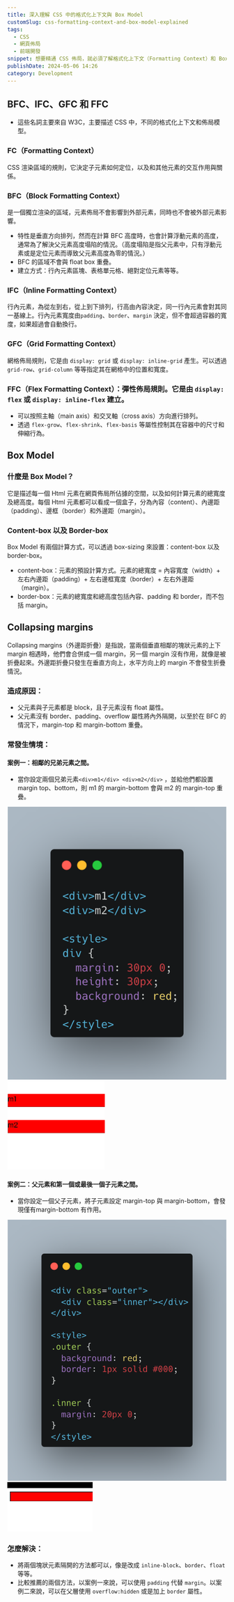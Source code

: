 ```yaml
---
title: 深入理解 CSS 中的格式化上下文與 Box Model
customSlug: css-formatting-context-and-box-model-explained
tags:
  - CSS
  - 網頁佈局
  - 前端開發
snippet: 想要精通 CSS 佈局，就必須了解格式化上下文（Formatting Context）和 Box Model 的概念。本文將深入探討 BFC、IFC、GFC、FFC 的特性和應用，同時也會說明 Box Model 的計算方式，以及常見的外邊距折疊問題。
publishDate: 2024-05-06 14:26
category: Development
---
```


## BFC、IFC、GFC 和 FFC

- 這些名詞主要來自 W3C，主要描述 CSS 中，不同的格式化上下文和佈局模型。
### FC（Formatting Context）
CSS 渲染區域的規則，它決定子元素如何定位，以及和其他元素的交互作用與關係。
### BFC（Block Formatting Context）
是一個獨立渲染的區域，元素佈局不會影響到外部元素，同時也不會被外部元素影響。
  - 特性是垂直方向排列，然而在計算 BFC 高度時，也會計算浮動元素的高度，通常為了解決父元素高度塌陷的情況。（高度塌陷是指父元素中，只有浮動元素或是定位元素而導致父元素高度為零的情況。）
  - BFC 的區域不會與 float box 重疊。
  - 建立方式：行內元素區塊、表格單元格、絕對定位元素等等。
### IFC（Inline Formatting Context）
行內元素，為從左到右，從上到下排列，行高由內容決定，同一行內元素會對其同一基線上。行內元素寬度由`padding`、`border`、`margin` 決定，但不會超過容器的寬度，如果超過會自動換行。
### GFC（Grid Formatting Context）
網格佈局規則，它是由 `display: grid` 或 `display: inline-grid` 產生。可以透過 `grid-row`、`grid-column` 等等指定其在網格中的位置和寬度。
### FFC（Flex Formatting Context）：彈性佈局規則。它是由 `display: flex` 或 `display: inline-flex` 建立。
- 可以按照主軸（main axis）和交叉軸（cross axis）方向進行排列。
- 透過 `flex-grow`、`flex-shrink`、`flex-basis` 等屬性控制其在容器中的尺寸和伸縮行為。

## Box Model

### 什麼是 Box Model？
它是描述每一個 Html 元素在網頁佈局所佔據的空間，以及如何計算元素的總寬度及總高度。每個 Html 元素都可以看成一個盒子，分為內容（content）、內邊距（padding）、邊框（border）和外邊距（margin）。

### Content-box 以及 Border-box

Box Model 有兩個計算方式，可以透過 box-sizing 來設置：content-box 以及 border-box。
- content-box：元素的預設計算方式。元素的總寬度 = 內容寬度（width）+ 左右內邊距（padding）+ 左右邊框寬度（border）+ 左右外邊距（margin）。
- border-box：元素的總寬度和總高度包括內容、padding 和 border，而不包括 margin。

## Collapsing margins

Collapsing margins（外邊距折疊）是指說，當兩個垂直相鄰的塊狀元素的上下 margin 相遇時，他們會合併成一個 margin，另一個 margin 沒有作用，就像是被折疊起來。外邊距折疊只發生在垂直方向上，水平方向上的 margin 不會發生折疊情況。

### 造成原因：
  - 父元素與子元素都是 block，且子元素沒有 float 屬性。
  - 父元素沒有 border、padding、overflow 屬性將內外隔開，以至於在 BFC 的情況下，margin-top 和 margin-bottom 重疊。
### 常發生情境：
#### 案例一：相鄰的兄弟元素之間。
  - 當你設定兩個兄弟元素`<div>m1</div> <div>m2</div>` ，並給他們都設置 margin top、bottom，則 m1 的 margin-bottom 會與 m2 的 margin-top 重疊。

![between-adjacent-sibling-elements](between-adjacent-sibling-elements.png)
![between-adjacent-sibling-elements-effect](between-adjacent-sibling-elements-effect.gif)

#### 案例二：父元素和第一個或最後一個子元素之間。
  - 當你設定一個父子元素，將子元素設定 margin-top 與 margin-bottom，會發現僅有margin-bottom 有作用。

![between-the-parent-element-and-the-first-or-last-child-element](between-the-parent-element-and-the-first-or-last-child-element.png)
![between-the-parent-element-and-the-first-or-last-child-element-effect](between-the-parent-element-and-the-first-or-last-child-element-effect.gif)

### 怎麼解決：
  - 將兩個塊狀元素隔開的方法都可以，像是改成 `inline-block`、`border`、`float` 等等。
  - 比較推薦的兩個方法，以案例一來說，可以使用 `padding` 代替 `margin`。以案例二來說，可以在父層使用 `overflow:hidden` 或是加上 `border` 屬性。